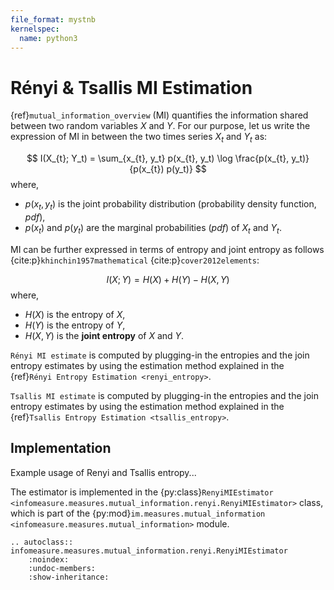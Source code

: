 ```yaml
---
file_format: mystnb
kernelspec:
  name: python3
---
```


# Rényi & Tsallis MI Estimation
{ref}`mutual_information_overview` (MI) quantifies the information shared between two random variables $X$ and $Y$. For our purpose, let us write the expression of MI in between the two times series  $X_t$ and $Y_t$ as: 

$$
I(X_{t}; Y_t) = \sum_{x_{t}, y_t} p(x_{t}, y_t) \log \frac{p(x_{t}, y_t)}{p(x_{t}) p(y_t)}
$$
where,
- $p(x_t,y_t)$ is the joint probability distribution (probability density function, _pdf_),
- $p(x_t)$ and  $p(y_t)$ are the marginal probabilities (_pdf_) of $X_t$ and $Y_t$.

MI can be further expressed in terms of entropy and joint entropy as follows {cite:p}`khinchin1957mathematical` {cite:p}`cover2012elements`:

$$
I(X; Y) = H(X) + H(Y) - H(X, Y) 
$$
where,
- $H(X)$ is the entropy of $X$,
- $H(Y)$ is the entropy of $Y$,
- $H(X, Y)$ is the **joint entropy** of $X$ and $Y$.

``Rényi MI estimate`` is computed by plugging-in the entropies and the join entropy estimates by using the estimation method explained in the {ref}`Rényi Entropy Estimation <renyi_entropy>`.

``Tsallis MI estimate``  is computed by plugging-in the entropies and the join entropy estimates by using the estimation method explained in the {ref}`Tsallis Entropy Estimation <tsallis_entropy>`.


## Implementation
Example usage of Renyi and Tsallis entropy...

The estimator is implemented in the {py:class}`RenyiMIEstimator <infomeasure.measures.mutual_information.renyi.RenyiMIEstimator>` class,
which is part of the {py:mod}`im.measures.mutual_information <infomeasure.measures.mutual_information>` module.

```{eval-rst}
.. autoclass:: infomeasure.measures.mutual_information.renyi.RenyiMIEstimator
    :noindex:
    :undoc-members:
    :show-inheritance:
```

